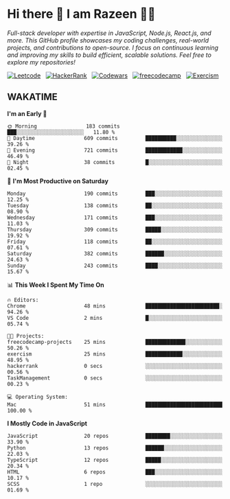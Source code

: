 # Hi there 👋 I am Razeen 👩‍💻

*Full-stack developer with expertise in JavaScript, Node.js, React.js, and more. This GitHub profile showcases my coding challenges, real-world projects, and contributions to open-source. I focus on continuous learning and improving my skills to build efficient, scalable solutions. Feel free to explore my repositories!*

[![Leetcode](https://img.shields.io/badge/-LeetCode-FFA116?style=for-the-badge&logo=LeetCode&logoColor=black)](https://leetcode.com/razeenshaikh/)&nbsp;&nbsp;
[![HackerRank](https://img.shields.io/badge/-Hackerrank-2EC866?style=for-the-badge&logo=HackerRank&logoColor=white)](https://www.hackerrank.com/profile/razeen_m_shaikh)&nbsp;&nbsp;
[![Codewars](https://img.shields.io/badge/Codewars-B1361E?style=for-the-badge&logo=Codewars&logoColor=white)](https://www.codewars.com/users/razeen_shaikh)&nbsp;&nbsp;
[![freecodecamp](https://img.shields.io/badge/freecodecamp-27273D?style=for-the-badge&logo=freecodecamp&logoColor=white)](https://www.freecodecamp.org/razeen)&nbsp;&nbsp;
[![Exercism](https://img.shields.io/badge/Exercism-009CAB?style=for-the-badge&logo=exercism&logoColor=white)](https://exercism.org/profiles/Razeen-Shaikh)

## WAKATIME

<!--START_SECTION:waka-->
**I'm an Early 🐤** 

```text
🌞 Morning                183 commits         ███░░░░░░░░░░░░░░░░░░░░░░   11.80 % 
🌆 Daytime                609 commits         ██████████░░░░░░░░░░░░░░░   39.26 % 
🌃 Evening                721 commits         ████████████░░░░░░░░░░░░░   46.49 % 
🌙 Night                  38 commits          █░░░░░░░░░░░░░░░░░░░░░░░░   02.45 % 
```
📅 **I'm Most Productive on Saturday** 

```text
Monday                   190 commits         ███░░░░░░░░░░░░░░░░░░░░░░   12.25 % 
Tuesday                  138 commits         ██░░░░░░░░░░░░░░░░░░░░░░░   08.90 % 
Wednesday                171 commits         ███░░░░░░░░░░░░░░░░░░░░░░   11.03 % 
Thursday                 309 commits         █████░░░░░░░░░░░░░░░░░░░░   19.92 % 
Friday                   118 commits         ██░░░░░░░░░░░░░░░░░░░░░░░   07.61 % 
Saturday                 382 commits         ██████░░░░░░░░░░░░░░░░░░░   24.63 % 
Sunday                   243 commits         ████░░░░░░░░░░░░░░░░░░░░░   15.67 % 
```


📊 **This Week I Spent My Time On** 

```text
🔥 Editors: 
Chrome                   48 mins             ████████████████████████░   94.26 % 
VS Code                  2 mins              █░░░░░░░░░░░░░░░░░░░░░░░░   05.74 % 

🐱‍💻 Projects: 
freecodecamp-projects    25 mins             █████████████░░░░░░░░░░░░   50.26 % 
exercism                 25 mins             ████████████░░░░░░░░░░░░░   48.95 % 
hackerrank               0 secs              ░░░░░░░░░░░░░░░░░░░░░░░░░   00.56 % 
TaskManagement           0 secs              ░░░░░░░░░░░░░░░░░░░░░░░░░   00.23 % 

💻 Operating System: 
Mac                      51 mins             █████████████████████████   100.00 % 
```

**I Mostly Code in JavaScript** 

```text
JavaScript               20 repos            ████████░░░░░░░░░░░░░░░░░   33.90 % 
Python                   13 repos            ██████░░░░░░░░░░░░░░░░░░░   22.03 % 
TypeScript               12 repos            █████░░░░░░░░░░░░░░░░░░░░   20.34 % 
HTML                     6 repos             ███░░░░░░░░░░░░░░░░░░░░░░   10.17 % 
SCSS                     1 repo              ░░░░░░░░░░░░░░░░░░░░░░░░░   01.69 % 
```




<!--END_SECTION:waka-->
